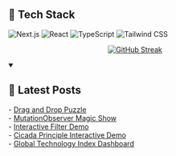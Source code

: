 ## 🚀 Tech Stack

![Next.js](https://img.shields.io/badge/Next.js-000000?style=for-the-badge&logo=next.js&logoColor=white)
![React](https://img.shields.io/badge/React-61DAFB?style=for-the-badge&logo=react&logoColor=black)
![TypeScript](https://img.shields.io/badge/TypeScript-3178C6?style=for-the-badge&logo=typescript&logoColor=white)
![Tailwind CSS](https://img.shields.io/badge/Tailwind_CSS-38B2AC?style=for-the-badge&logo=tailwind-css&logoColor=white)

<div align="center">

[![GitHub Streak](https://github-readme-streak-stats-eight.vercel.app/?user=badger3000&theme=tokyonight)](https://git.io/streak-stats)

</div>

<details open> 
 <summary><h2>📝 Latest Posts</h2></summary>
 <!-- BLOG-POST-LIST:START -->
- <a href="https://www.badger3000.com/codepen/drag-and-drop-puzzle">Drag and Drop Puzzle</a>
<br/>
- <a href="https://www.badger3000.com/codepen/mutationobserver-magic-show">MutationObserver Magic Show</a>
<br/>
- <a href="https://www.badger3000.com/codepen/interactive-filter-demo">Interactive Filter Demo</a>
<br/>
- <a href="https://www.badger3000.com/codepen/cicada-principle-interactive-demo">Cicada Principle Interactive Demo</a>
<br/>
- <a href="https://www.badger3000.com/codepen/global-technology-index-dashboard">Global Technology Index Dashboard</a>
<!-- BLOG-POST-LIST:END -->
</details>
